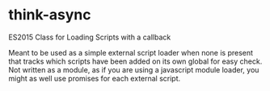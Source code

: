 # think-async
ES2015 Class for Loading Scripts with a callback

Meant to be used as a simple external script loader when none is present that tracks which scripts have been added on its own global for easy check. 
Not written as a module, as if you are using a javascript module loader, you might as well use promises for each external script.
